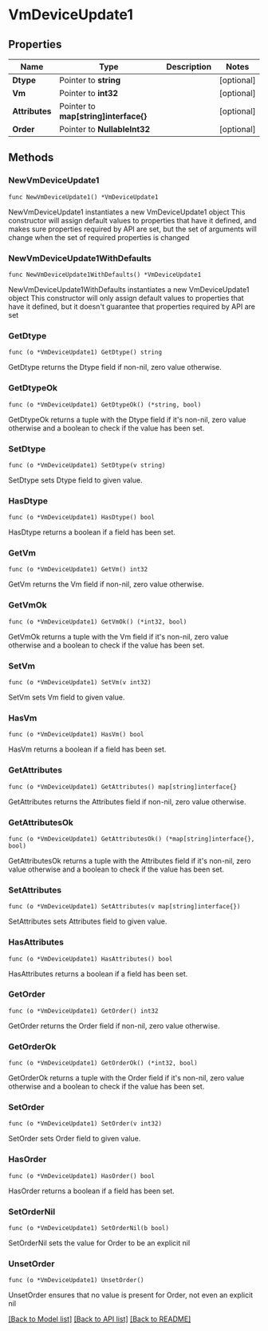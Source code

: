 # VmDeviceUpdate1

## Properties

Name | Type | Description | Notes
------------ | ------------- | ------------- | -------------
**Dtype** | Pointer to **string** |  | [optional] 
**Vm** | Pointer to **int32** |  | [optional] 
**Attributes** | Pointer to **map[string]interface{}** |  | [optional] 
**Order** | Pointer to **NullableInt32** |  | [optional] 

## Methods

### NewVmDeviceUpdate1

`func NewVmDeviceUpdate1() *VmDeviceUpdate1`

NewVmDeviceUpdate1 instantiates a new VmDeviceUpdate1 object
This constructor will assign default values to properties that have it defined,
and makes sure properties required by API are set, but the set of arguments
will change when the set of required properties is changed

### NewVmDeviceUpdate1WithDefaults

`func NewVmDeviceUpdate1WithDefaults() *VmDeviceUpdate1`

NewVmDeviceUpdate1WithDefaults instantiates a new VmDeviceUpdate1 object
This constructor will only assign default values to properties that have it defined,
but it doesn't guarantee that properties required by API are set

### GetDtype

`func (o *VmDeviceUpdate1) GetDtype() string`

GetDtype returns the Dtype field if non-nil, zero value otherwise.

### GetDtypeOk

`func (o *VmDeviceUpdate1) GetDtypeOk() (*string, bool)`

GetDtypeOk returns a tuple with the Dtype field if it's non-nil, zero value otherwise
and a boolean to check if the value has been set.

### SetDtype

`func (o *VmDeviceUpdate1) SetDtype(v string)`

SetDtype sets Dtype field to given value.

### HasDtype

`func (o *VmDeviceUpdate1) HasDtype() bool`

HasDtype returns a boolean if a field has been set.

### GetVm

`func (o *VmDeviceUpdate1) GetVm() int32`

GetVm returns the Vm field if non-nil, zero value otherwise.

### GetVmOk

`func (o *VmDeviceUpdate1) GetVmOk() (*int32, bool)`

GetVmOk returns a tuple with the Vm field if it's non-nil, zero value otherwise
and a boolean to check if the value has been set.

### SetVm

`func (o *VmDeviceUpdate1) SetVm(v int32)`

SetVm sets Vm field to given value.

### HasVm

`func (o *VmDeviceUpdate1) HasVm() bool`

HasVm returns a boolean if a field has been set.

### GetAttributes

`func (o *VmDeviceUpdate1) GetAttributes() map[string]interface{}`

GetAttributes returns the Attributes field if non-nil, zero value otherwise.

### GetAttributesOk

`func (o *VmDeviceUpdate1) GetAttributesOk() (*map[string]interface{}, bool)`

GetAttributesOk returns a tuple with the Attributes field if it's non-nil, zero value otherwise
and a boolean to check if the value has been set.

### SetAttributes

`func (o *VmDeviceUpdate1) SetAttributes(v map[string]interface{})`

SetAttributes sets Attributes field to given value.

### HasAttributes

`func (o *VmDeviceUpdate1) HasAttributes() bool`

HasAttributes returns a boolean if a field has been set.

### GetOrder

`func (o *VmDeviceUpdate1) GetOrder() int32`

GetOrder returns the Order field if non-nil, zero value otherwise.

### GetOrderOk

`func (o *VmDeviceUpdate1) GetOrderOk() (*int32, bool)`

GetOrderOk returns a tuple with the Order field if it's non-nil, zero value otherwise
and a boolean to check if the value has been set.

### SetOrder

`func (o *VmDeviceUpdate1) SetOrder(v int32)`

SetOrder sets Order field to given value.

### HasOrder

`func (o *VmDeviceUpdate1) HasOrder() bool`

HasOrder returns a boolean if a field has been set.

### SetOrderNil

`func (o *VmDeviceUpdate1) SetOrderNil(b bool)`

 SetOrderNil sets the value for Order to be an explicit nil

### UnsetOrder
`func (o *VmDeviceUpdate1) UnsetOrder()`

UnsetOrder ensures that no value is present for Order, not even an explicit nil

[[Back to Model list]](../README.md#documentation-for-models) [[Back to API list]](../README.md#documentation-for-api-endpoints) [[Back to README]](../README.md)


